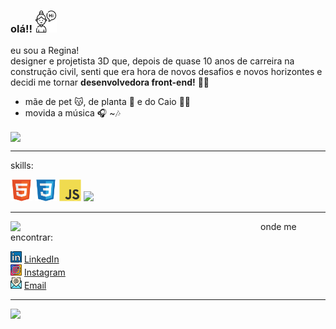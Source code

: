 ### olá!! <img src="https://github.com/reginokaa/reginokaa/blob/cbadf6b7327b3626d827e6e407495d37f3b1a2bc/030-hi.png" width="35"></img>


eu sou a Regina!  
designer e projetista 3D que, depois de quase 10 anos de carreira na construção civil, senti que era hora de novos desafios e novos horizontes e decidi me tornar **desenvolvedora front-end!** 👩‍💻

- mãe de pet 😽, de planta 🌱 e do Caio 👦🏼
- movida a música 🎧 ~🎶

<img src="https://media.giphy.com/media/LMcB8XospGZO8UQq87/giphy.gif" width="500px" align="center"></img>


***
skills:


<img src="https://raw.githubusercontent.com/devicons/devicon/master/icons/html5/html5-original.svg" width="35"></img>
<img src="https://raw.githubusercontent.com/devicons/devicon/master/icons/css3/css3-original.svg" width="35"></img>
<img src="https://raw.githubusercontent.com/devicons/devicon/master/icons/javascript/javascript-original.svg" width="35"></img>
<img src="https://angular.kr/assets/images/logos/angularjs/AngularJS-Shield.svg" width="35"></img>
***

<img width="400px" align="left" src="https://github-readme-stats.vercel.app/api/top-langs/?username=reginokaa&hide=html&layout=compact&theme=buefy"/> 


onde me encontrar:

<a href="https://www.linkedin.com/in/rfonseca87"><img src="https://github.com/reginokaa/reginokaa/blob/cbadf6b7327b3626d827e6e407495d37f3b1a2bc/016-linkedin-2.png" width="18"></img></a> [LinkedIn](https://www.linkedin.com/in/rfonseca87)  
<a href="https://www.instagram.com/reginokaa/"><img src="https://github.com/reginokaa/reginokaa/blob/main/023-instagram-logo.png" width="18"></img></a> [Instagram](https://www.instagram.com/reginokaa/)  
<a href="mailto:rfonseca87@hotmail.com"><img src="https://github.com/reginokaa/reginokaa/blob/main/022-email-1.png" width="18"></img></a> [Email](mailto:rfonseca87@hotmail.com)    

***

<img src="https://camo.githubusercontent.com/ed55c707fda76a586e183909c9501bd6cad8fc249efdc5a634ff85aa23584ea2/68747470733a2f2f696d672e736869656c64732e696f2f62616467652f436f64652532304c696b65253230612532304769726c2d2546302539462539362541342d626c756576696f6c65743f7374796c653d666f722d7468652d6261646765"></img>



<!--
**reginokaa/reginokaa** is a ✨ _special_ ✨ repository because its `README.md` (this file) appears on your GitHub profile.

Here are some ideas to get you started:

- 🔭 I’m currently working on ...
- 🌱 I’m currently learning ...
- 👯 I’m looking to collaborate on ...
- 🤔 I’m looking for help with ...
- 💬 Ask me about ...
- 📫 How to reach me: ...
- 😄 Pronouns: ...
- ⚡ Fun fact: ...
-->
